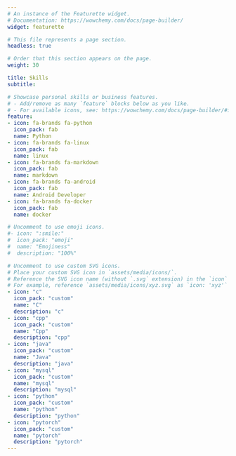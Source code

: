 ```yaml
---
# An instance of the Featurette widget.
# Documentation: https://wowchemy.com/docs/page-builder/
widget: featurette

# This file represents a page section.
headless: true

# Order that this section appears on the page.
weight: 30

title: Skills
subtitle:

# Showcase personal skills or business features.
# - Add/remove as many `feature` blocks below as you like.
# - For available icons, see: https://wowchemy.com/docs/page-builder/#icons
feature:
- icon: fa-brands fa-python
  icon_pack: fab
  name: Python
- icon: fa-brands fa-linux
  icon_pack: fab
  name: linux
- icon: fa-brands fa-markdown
  icon_pack: fab
  name: markdown
- icon: fa-brands fa-android
  icon_pack: fab
  name: Android Developer
- icon: fa-brands fa-docker
  icon_pack: fab
  name: docker

# Uncomment to use emoji icons.
#- icon: ":smile:"
#  icon_pack: "emoji"
#  name: "Emojiness"
#  description: "100%"  

# Uncomment to use custom SVG icons.
# Place your custom SVG icon in `assets/media/icons/`.
# Reference the SVG icon name (without `.svg` extension) in the `icon` field.
# For example, reference `assets/media/icons/xyz.svg` as `icon: 'xyz'`
- icon: "c"
  icon_pack: "custom"
  name: "C"
  description: "c"
- icon: "cpp"
  icon_pack: "custom"
  name: "Cpp"
  description: "cpp"
- icon: "java"
  icon_pack: "custom"
  name: "Java"
  description: "java"
- icon: "mysql"
  icon_pack: "custom"
  name: "mysql"
  description: "mysql"
- icon: "python"
  icon_pack: "custom"
  name: "python"
  description: "python"
- icon: "pytorch"
  icon_pack: "custom"
  name: "pytorch"
  description: "pytorch"
---
```

